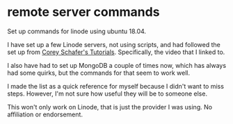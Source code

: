 # remote server commands
Set up commands for linode using ubuntu 18.04.

I have set up a few Linode servers, not using scripts, and had followed the set up from [Corey Schafer's Tutorials](https://www.youtube.com/watch?v=Sa_kQheCnds&list=PL-osiE80TeTtoQCKZ03TU5fNfx2UY6U4p&index=13). Specifically, the video that I linked to. 

I also have had to set up MongoDB a couple of times now, which has always had some quirks, but the commands for that seem to work well. 

I made the list as a quick reference for myself because I didn't want to miss steps. However, I'm not sure how useful they will be to someone else. 

This won't only work on Linode, that is just the provider I was using. No affiliation or endorsement. 
